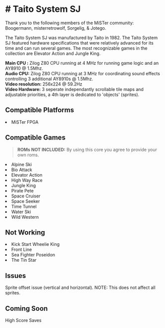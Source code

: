 <h1># Taito System SJ</H1>
<p>Thank you to the following members of the MiSTer community: Boogermann, misterretrowolf, Sorgelig, & Jotego.</p>

<p>The Taito System SJ was manufactured by Taito in 1982.   The Taito System SJ featured hardware specifications that were relatively advanced for its time and can run several games.  The most recognizable games in the collection are Elevator Action and Jungle King.  </p>

<strong>Main CPU :</strong> Zilog Z80 CPU running at 4 MHz for running game logic and an AY8910 @ 1.5Mhz.  
<strong>Audio CPU:</strong> Zilog Z80 CPU running at 3 MHz for coordinating sound effects controlling 3 additional AY8910s @ 1.5Mhz.  
<strong>Video resolution:</strong> 256x224 @ 59.2Hz  
<strong>Video Hardware:</strong> 3 seperate independantly scrollable tile maps and adjustable priorities, a 4th layer is dedicated to 'objects' (sprites).   

<h2>Compatible Platforms</h2>
<li>MiSTer FPGA</li>

<h2>Compatible Games</h2>
<blockquote>
<p dir="auto"><strong>ROMs NOT INCLUDED:</strong> By using this core you agree to provide your own roms.</p>
</blockquote>

<li>Alpine Ski</li>
<li>Bio Attack</li>
<li>Elevator Action</li>
<li>High Way Race</li>
<li>Jungle King</li>
<li>Pirate Pete</li>
<li>Space Cruiser</li>
<li>Space Seeker</li>
<li>Time Tunnel</li>
<li>Water Ski</li>
<li>Wild Western</li>

<h2>Not Working</h2>
<li>Kick Start Wheelie King</li>
<li>Front Line</li>
<li>Sea Fighter Poseidon</li>
<li>The Tin Star</li>

<h2>Issues</h2>
Sprite offset issue (vertical and horizontal).  NOTE: This does not affect all sprites.

<h2>Coming Soon</h2>
High Score Saves
